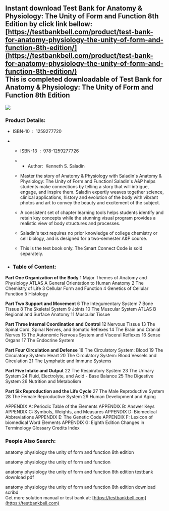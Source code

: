 Instant download **Test Bank for Anatomy & Physiology: The Unity of Form and Function 8th Edition** by click link bellow:  
[https://testbankbell.com/product/test-bank-for-anatomy-physiology-the-unity-of-form-and-function-8th-edition/](https://testbankbell.com/product/test-bank-for-anatomy-physiology-the-unity-of-form-and-function-8th-edition/)  
This is completed downloadable of Test Bank for Anatomy & Physiology: The Unity of Form and Function 8th Edition
----------------------------------------------------------------------------------------------------------------


![](https://testbankbell.com/wp-content/uploads/2023/05/9781259880209.jpeg)
### Product Details:


* ISBN-10 ‏ : ‎ 1259277720
* * ISBN-13 ‏ : ‎ 978-1259277726
  * * Author:  Kenneth S. Saladin
   
  * Master the story of Anatomy & Physiology with Saladin's Anatomy & Physiology: The Unity of Form and Function! Saladin's A&P helps students make connections by telling a story that will intrigue, engage, and inspire them. Saladin expertly weaves together science, clinical applications, history and evolution of the body with vibrant photos and art to convey the beauty and excitement of the subject.
 
  * A consistent set of chapter learning tools helps students identify and retain key concepts while the stunning visual program provides a realistic view of body structures and processes.
 
  * Saladin's text requires no prior knowledge of college chemistry or cell biology, and is designed for a two-semester A&P course.
  * This is the text book only. The Smart Connect Code is sold separately.
 
* ### Table of Content:

**Part One Organization of the Body**
1 Major Themes of Anatomy and Physiology
ATLAS A General Orientation to Human Anatomy
2 The Chemistry of Life
3 Cellular Form and Function
4 Genetics of Cellular Function
5 Histology

**Part Two Support and Movement**
6 The Integumentary System
7 Bone Tissue
8 The Skeletal System
9 Joints
10 The Muscular System
ATLAS B Regional and Surface Anatomy
11 Muscular Tissue

**Part Three Internal Coordination and Control**
12 Nervous Tissue
13 The Spinal Cord, Spinal Nerves, and Somatic Reflexes
14 The Brain and Cranial Nerves
15 The Autonomic Nervous System and Visceral Reflexes
16 Sense Organs
17 The Endocrine System

**Part Four Circulation and Defense**
18 The Circulatory System: Blood
19 The Circulatory System: Heart
20 The Circulatory System: Blood Vessels and Circulation
21 The Lymphatic and Immune Systems

**Part Five Intake and Output**
22 The Respiratory System
23 The Urinary System
24 Fluid, Electrolyte, and Acid - Base Balance
25 The Digestive System
26 Nutrition and Metabolism

**Part Six Reproduction and the Life Cycle**
27 The Male Reproductive System
28 The Female Reproductive System
29 Human Development and Aging

APPENDIX A: Periodic Table of the Elements
APPENDIX B: Answer Keys
APPENDIX C: Symbols, Weights, and Measures
APPENDIX D: Biomedical Abbreviations
APPENDIX E: The Genetic Code
APPENDIX F: Lexicon of biomedical Word Elements
APPENDIX G: Eighth Edition Changes in Terminology
Glossary
Credits
Index


 ### People Also Search:


 anatomy physiology the unity of form and function 8th edition

 anatomy physiology the unity of form and function

 anatomy physiology the unity of form and function 8th edition testbank download pdf

 anatomy physiology the unity of form and function 8th edition download scribd  
  Get more solution manual or test bank at: [https://testbankbell.com](https://testbankbell.com)
